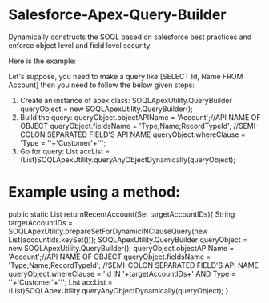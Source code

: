 # Salesforce-Apex-Query-Builder
Dynamically constructs the SOQL based on salesforce best practices and enforce object level and field level security.

Here is the example:

Let's suppose, you need to make a query like [SELECT Id, Name FROM Account] then you need to follow the below given steps:

1. Create an instance of apex class:
SOQLApexUtility.QueryBuilder queryObject = new SOQLApexUtility.QueryBuilder();
2. Build the query:
queryObject.objectAPIName = 'Account';//API NAME OF OBJECT
queryObject.fieldsName = 'Type;Name;RecordTypeId'; //SEMI-COLON SEPARATED FIELD'S API NAME
queryObject.whereClause = 'Type = \''+'Customer'+'\'';
3. Go for query:
List<Account> accList = (List<Account>)SOQLApexUtility.queryAnyObjectDynamically(queryObject);

# Example using a method:

public static List<Object> returnRecentAccount(Set<String> targetAccountIDs){
    String targetAccountIDs = SOQLApexUtility.prepareSetForDynamicINClauseQuery(new List<String>(accountIds.keySet()));
    SOQLApexUtility.QueryBuilder queryObject = new SOQLApexUtility.QueryBuilder();
    queryObject.objectAPIName = 'Account';//API NAME OF OBJECT
    queryObject.fieldsName = 'Type;Name;RecordTypeId'; //SEMI-COLON SEPARATED FIELD'S API NAME
    queryObject.whereClause = 'Id IN '+targetAccountIDs+' AND Type = \''+'Customer'+'\'';
    List<Account> accList = (List<Account>)SOQLApexUtility.queryAnyObjectDynamically(queryObject);
  }
